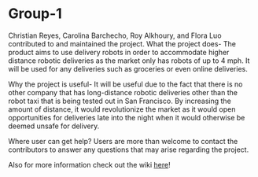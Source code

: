 # Group-1

Christian Reyes, Carolina Barchecho, Roy Alkhoury, and Flora Luo contributed to and maintained the project.
What the project does-
The product aims to use delivery robots in order to accommodate higher distance robotic deliveries as the market only has robots of up to 4 mph. It will be used for any deliveries such as groceries or even online deliveries.

Why the project is useful-
It will be useful due to the fact that there is no other company that has long-distance robotic deliveries other than the robot taxi that is being tested out in San Francisco. By increasing the amount of distance, it would revolutionize the market as it would open opportunities for deliveries late into the night when it would otherwise be deemed unsafe for delivery.

Where user can get help?
Users are more than welcome to contact the contributors to answer any questions that may arise regarding the project. 

Also for more information check out the wiki [here](https://github.com/creyes60/Group-1-/wiki)!

